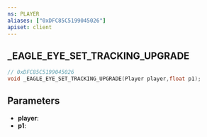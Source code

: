 ```yaml
---
ns: PLAYER
aliases: ["0xDFC85C5199045026"]
apiset: client
---
```

## _EAGLE_EYE_SET_TRACKING_UPGRADE

```c
// 0xDFC85C5199045026
void _EAGLE_EYE_SET_TRACKING_UPGRADE(Player player,float p1);
```


## Parameters
* **player**:
* **p1**:



